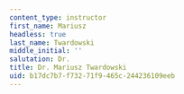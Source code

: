 ```yaml
---
content_type: instructor
first_name: Mariusz
headless: true
last_name: Twardowski
middle_initial: ''
salutation: Dr.
title: Dr. Mariusz Twardowski
uid: b17dc7b7-f732-71f9-465c-244236109eeb
---
```

